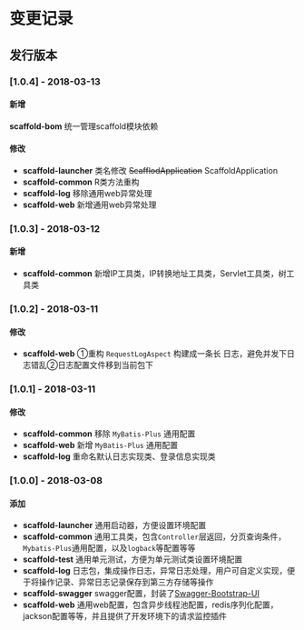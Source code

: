# 变更记录

## 发行版本
### [1.0.4] - 2018-03-13
#### 新增
**scaffold-bom** 统一管理scaffold模块依赖
#### 修改
- **scaffold-launcher**
类名修改 ~~ScafflodApplication~~ ScaffoldApplication
- **scaffold-common**
R类方法重构
- **scaffold-log**
移除通用web异常处理
- **scaffold-web**
新增通用web异常处理

### [1.0.3] - 2018-03-12
#### 新增
- **scaffold-common**
新增IP工具类，IP转换地址工具类，Servlet工具类，树工具类

### [1.0.2] - 2018-03-11
#### 修改
- **scaffold-web**
①重构 `RequestLogAspect` 构建成一条长 日志，避免并发下日志错乱②日志配置文件移到当前包下

### [1.0.1] - 2018-03-11
#### 修改
- **scaffold-common**
移除 `MyBatis-Plus` 通用配置
- **scaffold-web**
新增 `MyBatis-Plus` 通用配置
- **scaffold-log**
重命名默认日志实现类、登录信息实现类

### [1.0.0] - 2018-03-08
#### 添加
- **scaffold-launcher**
通用启动器，方便设置环境配置
- **scaffold-common**
通用工具类，包含`Controller`层返回，分页查询条件，`Mybatis-Plus`通用配置，以及`logback`等配置等等
- **scaffold-test**
通用单元测试，方便为单元测试类设置环境配置
- **scaffold-log**
日志包，集成操作日志，异常日志处理，用户可自定义实现，便于将操作记录、异常日志记录保存到第三方存储等操作
- **scaffold-swagger**
swagger配置，封装了[Swagger-Bootstrap-UI](https://github.com/xiaoymin/Swagger-Bootstrap-UI)
- **scaffold-web**
通用web配置，包含异步线程池配置，redis序列化配置，jackson配置等等，并且提供了开发环境下的请求监控插件

